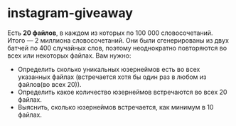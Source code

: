 # instagram-giveaway
Есть **20 файлов**, в каждом из которых по 100 000 словосочетаний. Итого — 2 миллиона словосочетаний. Они были сгенерированы из двух батчей по 400 случайных слов, поэтому неоднократно повторяются во всех или некоторых файлах. Вам нужно:
 - Определить сколько уникальных юзернеймов есть во всех указанных файлах (встречается хотя бы один раз в любом из файлов(во всех 20)).
 - Определить какое количество юзернеймов встречаются во всех 20 файлах.
 - Выяснить, сколько юзернеймов встречается, как минимум в 10 файлах.
